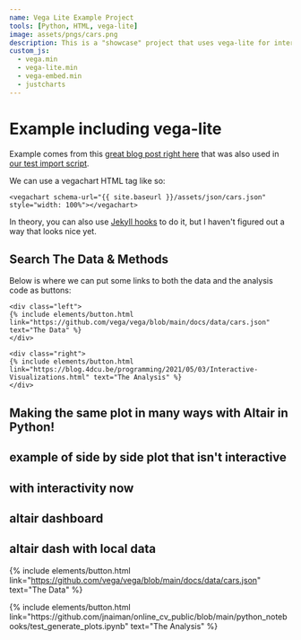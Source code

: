 ```yaml
---
name: Vega Lite Example Project
tools: [Python, HTML, vega-lite]
image: assets/pngs/cars.png
description: This is a "showcase" project that uses vega-lite for interactive viz!
custom_js:
  - vega.min
  - vega-lite.min
  - vega-embed.min
  - justcharts
---
```



# Example including vega-lite

Example comes from this [great blog post right here](https://blog.4dcu.be/programming/2021/05/03/Interactive-Visualizations.html) that was also used in [our test import script](https://github.com/UIUC-iSchool-DataViz/is445_bcubcg_fall2022/blob/main/week01/test_imports_week01.ipynb).

We can use a vegachart HTML tag like so:

```
<vegachart schema-url="{{ site.baseurl }}/assets/json/cars.json" style="width: 100%"></vegachart>
```

<vegachart schema-url="{{ site.baseurl }}/assets/json/cars.json" style="width: 100%"></vegachart>

In theory, you can also use [Jekyll hooks](https://jekyllrb.com/docs/plugins/hooks/) to do it, but I haven't figured out a way that looks nice yet.


## Search The Data & Methods

Below is where we can put some links to both the data and the analysis code as buttons:

```
<div class="left">
{% include elements/button.html link="https://github.com/vega/vega/blob/main/docs/data/cars.json" text="The Data" %}
</div>

<div class="right">
{% include elements/button.html link="https://blog.4dcu.be/programming/2021/05/03/Interactive-Visualizations.html" text="The Analysis" %}
</div>
```

<!-- these are written in a combo of html and liquid --> 

## Making the same plot in many ways with Altair in Python!
<vegachart schema-url="{{ site.baseurl }}/assets/json/chart1.json" style="width: 100%"></vegachart> 

## example of side by side plot that isn't interactive

<vegachart schema-url="{{ site.baseurl }}/assets/json/jsonstatic_mobility_dashboard.json" style="width: 100%"></vegachart> 

## with interactivity now 
<vegachart schema-url="{{ site.baseurl }}/assets/json/jsondashboard_of_mobility.json" style="width: 100%"></vegachart> 

<vegachart schema-url="{{ site.baseurl }}/assets/json/population_scatter.json" style="width: 100%"></vegachart> 
<div class="left">


## altair dashboard

<vegachart schema-url="{{ site.baseurl }}/assets/json/altair_dashboard.json" style="width: 100%"></vegachart> 
<div class="left">

## altair dash with local data

<vegachart schema-url="{{ site.baseurl }}/assets/json/altair-mobility-local-dash.json" style="width: 100%"></vegachart> 
<div class="left">

{% include elements/button.html link="https://github.com/vega/vega/blob/main/docs/data/cars.json" text="The Data" %}
</div>

<div class="right">
{% include elements/button.html link="https://github.com/jnaiman/online_cv_public/blob/main/python_notebooks/test_generate_plots.ipynb" text="The Analysis" %}
</div>

